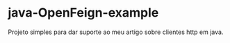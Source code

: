 # java-OpenFeign-example
Projeto simples para dar suporte ao meu artigo sobre clientes http em java.
